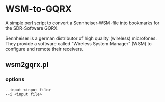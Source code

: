 # WSM-to-GQRX

A simple perl script to convert a Sennheiser-WSM-file into bookmarks for the SDR-Software GQRX.

Sennheiser is a german distributor of high quality (wireless) microfones. They provide a software called "Wireless System Manager" (WSM) to configure and remote their receivers.


## wsm2gqrx.pl

### options
```
--input <input file>
--i <input file>

```

